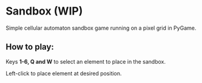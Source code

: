 <h1>Sandbox (WIP)</h1>

<p>Simple cellular automaton sandbox game running on a pixel grid in PyGame.</p>

<h2>How to play:</h2>

<p>Keys <b>1-6, Q and W</b> to select an element to place in the sandbox.</p>

<p>Left-click to place element at desired position.</p>
